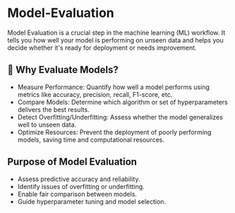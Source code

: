 # Model-Evaluation
Model Evaluation is a crucial step in the machine learning (ML) workflow. It tells you how well your model is performing on unseen data and helps you decide whether it's ready for deployment or needs improvement.

## 🎯 Why Evaluate Models?
- Measure Performance: Quantify how well a model performs using metrics like accuracy, precision, recall, F1-score, etc.
- Compare Models: Determine which algorithm or set of hyperparameters delivers the best results.
- Detect Overfitting/Underfitting: Assess whether the model generalizes well to unseen data.
- Optimize Resources: Prevent the deployment of poorly performing models, saving time and computational resources.

## Purpose of Model Evaluation
- Assess predictive accuracy and reliability.
- Identify issues of overfitting or underfitting.
- Enable fair comparison between models.
- Guide hyperparameter tuning and model selection.